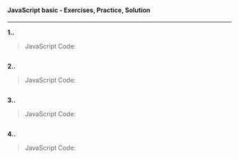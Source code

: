 #### JavaScript basic - Exercises, Practice, Solution
---
**1..**

>JavaScript Code:
```javascript

```

**2..**

>JavaScript Code:
```javascript

```

**3..**

>JavaScript Code:
```javascript

```

**4..**

>JavaScript Code:
```javascript

```